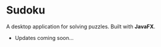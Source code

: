 # Sudoku
A desktop application for solving puzzles.
Built with **JavaFX**.
* Updates coming soon...
